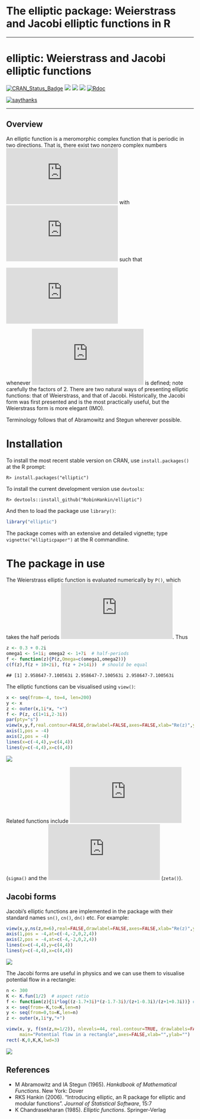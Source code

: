 The elliptic package: Weierstrass and Jacobi elliptic functions in R
================

-----

<!-- README.md is generated from README.Rmd. Please edit that file -->

# elliptic: Weierstrass and Jacobi elliptic functions

[![CRAN\_Status\_Badge](http://www.r-pkg.org/badges/version/elliptic?color=green)](https://cran.r-project.org/package=elliptic)
![](http://cranlogs.r-pkg.org/badges/grand-total/elliptic?color=green)
![](http://cranlogs.r-pkg.org/badges/elliptic?color=green)
![](http://cranlogs.r-pkg.org/badges/last-week/elliptic?color=green)
[![Rdoc](http://www.rdocumentation.org/badges/version/elliptic)](http://www.rdocumentation.org/packages/elliptic)

[![saythanks](https://img.shields.io/badge/say-thanks-ff69b4.svg)](https://saythanks.io/to/RobinHankin)

-----

## Overview

An elliptic function is a meromorphic complex function that is periodic
in two directions. That is, there exist two nonzero complex numbers
![\\omega\_1,\\omega\_2](https://latex.codecogs.com/png.latex?%5Comega_1%2C%5Comega_2
"\\omega_1,\\omega_2") with
![\\omega\_1/\\omega\_2\\in\\mathbb{C}\\backslash\\mathbb{R}](https://latex.codecogs.com/png.latex?%5Comega_1%2F%5Comega_2%5Cin%5Cmathbb%7BC%7D%5Cbackslash%5Cmathbb%7BR%7D
"\\omega_1/\\omega_2\\in\\mathbb{C}\\backslash\\mathbb{R}") such that

  
![
f(z) = f(z+2\\omega\_1)=f(z+2\\omega\_2)
](https://latex.codecogs.com/png.latex?%0Af%28z%29%20%3D%20f%28z%2B2%5Comega_1%29%3Df%28z%2B2%5Comega_2%29%0A
"
f(z) = f(z+2\\omega_1)=f(z+2\\omega_2)
")  

whenever ![f(z)](https://latex.codecogs.com/png.latex?f%28z%29 "f(z)")
is defined; note carefully the factors of 2. There are two natural ways
of presenting elliptic functions: that of Weierstrass, and that of
Jacobi. Historically, the Jacobi form was first presented and is the
most practically useful, but the Weierstrass form is more elegant (IMO).

Terminology follows that of Abramowitz and Stegun wherever possible.

# Installation

To install the most recent stable version on CRAN, use
`install.packages()` at the R prompt:

    R> install.packages("elliptic")

To install the current development version use `devtools`:

    R> devtools::install_github("RobinHankin/elliptic")

And then to load the package use `library()`:

``` r
library("elliptic")
```

The package comes with an extensive and detailed vignette; type
`vignette("ellipticpaper")` at the R commandline.

# The package in use

The Weierstrass elliptic function is evaluated numerically by `P()`,
which takes the half periods
![\\omega\_1,\\omega\_2](https://latex.codecogs.com/png.latex?%5Comega_1%2C%5Comega_2
"\\omega_1,\\omega_2"). Thus

``` r
z <- 0.3 + 0.2i
omega1 <- 5+1i; omega2 <- 1+7i  # half-periods
f <- function(z){P(z,Omega=c(omega1,omega2))}
c(f(z),f(z + 10+2i), f(z + 2+14i))  # should be equal
```

    ## [1] 2.958647-7.100563i 2.958647-7.100563i 2.958647-7.100563i

The elliptic functions can be visualised using `view()`:

``` r
x <- seq(from=-4, to=4, len=200)
y <- x
z <- outer(x,1i*x, "+")
f <- P(z, c(1+1i,2-3i))
par(pty="s")
view(x,y,f,real.contour=FALSE,drawlabel=FALSE,axes=FALSE,xlab="Re(z)",ylab="Im(z)", main="P(z,1+i,2-3i)")
axis(1,pos = -4)
axis(2,pos = -4)
lines(x=c(-4,4),y=c(4,4))
lines(y=c(-4,4),x=c(4,4))
```

![](README_files/figure-gfm/unnamed-chunk-4-1.png)<!-- -->

Related functions include
![\\sigma(\\cdot)](https://latex.codecogs.com/png.latex?%5Csigma%28%5Ccdot%29
"\\sigma(\\cdot)") (`sigma()` and the
![\\zeta(\\cdot)](https://latex.codecogs.com/png.latex?%5Czeta%28%5Ccdot%29
"\\zeta(\\cdot)") (`zeta()`).

## Jacobi forms

Jacobi’s elliptic functions are implemented in the package with their
standard names `sn()`, `cn()`, `dn()` etc. For
example:

``` r
view(x,y,ns(z,m=6),real=FALSE,drawlabel=FALSE,axes=FALSE,xlab="Re(z)",ylab="Im(z)", main="The Jacobi sn() function")
axis(1,pos = -4,at=c(-4,-2,0,2,4))
axis(2,pos = -4,at=c(-4,-2,0,2,4))
lines(x=c(-4,4),y=c(4,4))
lines(y=c(-4,4),x=c(4,4))
```

![](README_files/figure-gfm/unnamed-chunk-5-1.png)<!-- -->

The Jacobi forms are useful in physics and we can use them to visualise
potential flow in a rectangle:

``` r
n <- 300
K <- K.fun(1/2)  # aspect ratio
f <- function(z){1i*log((z-1.7+3i)*(z-1.7-3i)/(z+1-0.3i)/(z+1+0.3i))} # position of source and sink
x <- seq(from=-K,to=K,len=n)
y <- seq(from=0,to=K,len=n)
z <- outer(x,1i*y,"+")

view(x, y, f(sn(z,m=1/2)), nlevels=44, real.contour=TRUE, drawlabels=FALSE,
     main="Potential flow in a rectangle",axes=FALSE,xlab="",ylab="")
rect(-K,0,K,K,lwd=3)
```

![](README_files/figure-gfm/unnamed-chunk-6-1.png)<!-- -->

## References

  - M Abramowitz and IA Stegun (1965). *Hankdbook of Mathematical
    Functions*. New York: Dover
  - RKS Hankin (2006). “Introducing elliptic, an R package for elliptic
    and modular functions”. *Journal of Statistical Software*, 15:7
  - K Chandrasekharan (1985). *Elliptic functions*. Springer-Verlag
